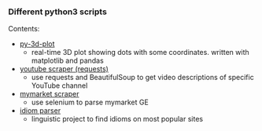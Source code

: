### Different python3 scripts

Contents:
* [py-3d-plot](1/)
    * real-time 3D plot showing dots with some coordinates. written with matplotlib and pandas
* [youtube scraper (requests)](2/)
    * use requests and BeautifulSoup to get video descriptions of specific YouTube channel
* [mymarket scraper](mymarket-scraper-selenium/)
    * use selenium to parse mymarket GE
* [idiom parser](https://github.com/ivan-shihantsov/py-idiom-parser)
    * linguistic project to find idioms on most popular sites


